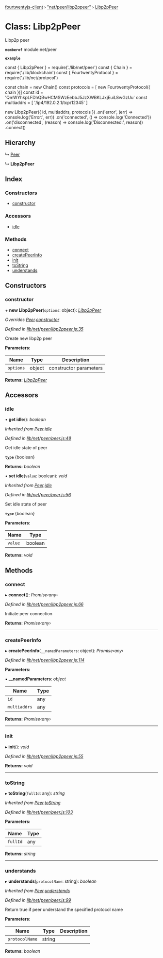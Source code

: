 [fourtwentyjs-client](../README.md) › ["net/peer/libp2ppeer"](../modules/_net_peer_libp2ppeer_.md) › [Libp2pPeer](_net_peer_libp2ppeer_.libp2ppeer.md)

# Class: Libp2pPeer

Libp2p peer

**`memberof`** module:net/peer

**`example`** 

const { Libp2pPeer } = require('./lib/net/peer')
const { Chain } = require('./lib/blockchain')
const { FourtwentyProtocol } = require('./lib/net/protocol')

const chain = new Chain()
const protocols = [ new FourtwentyProtocol({ chain })]
const id = 'QmWYhkpLFDhQBwHCMSWzEebbJ5JzXWBKLJxjEuiL8wGzUu'
const multiaddrs = [ '/ip4/192.0.2.1/tcp/12345' ]

new Libp2pPeer({ id, multiaddrs, protocols })
  .on('error', (err) => console.log('Error:', err))
  .on('connected', () => console.log('Connected'))
  .on('disconnected', (reason) => console.log('Disconnected:', reason))
  .connect()

## Hierarchy

  ↳ [Peer](_net_peer_peer_.peer.md)

  ↳ **Libp2pPeer**

## Index

### Constructors

* [constructor](_net_peer_libp2ppeer_.libp2ppeer.md#constructor)

### Accessors

* [idle](_net_peer_libp2ppeer_.libp2ppeer.md#idle)

### Methods

* [connect](_net_peer_libp2ppeer_.libp2ppeer.md#connect)
* [createPeerInfo](_net_peer_libp2ppeer_.libp2ppeer.md#createpeerinfo)
* [init](_net_peer_libp2ppeer_.libp2ppeer.md#init)
* [toString](_net_peer_libp2ppeer_.libp2ppeer.md#tostring)
* [understands](_net_peer_libp2ppeer_.libp2ppeer.md#understands)

## Constructors

###  constructor

\+ **new Libp2pPeer**(`options`: object): *[Libp2pPeer](_net_peer_libp2ppeer_.libp2ppeer.md)*

*Overrides [Peer](_net_peer_peer_.peer.md).[constructor](_net_peer_peer_.peer.md#constructor)*

*Defined in [lib/net/peer/libp2ppeer.js:35](https://github.com/420integrated/fourtwentyjs-client/blob/master/lib/net/peer/libp2ppeer.js#L35)*

Create new libp2p peer

**Parameters:**

Name | Type | Description |
------ | ------ | ------ |
`options` | object | constructor parameters |

**Returns:** *[Libp2pPeer](_net_peer_libp2ppeer_.libp2ppeer.md)*

## Accessors

###  idle

• **get idle**(): *boolean*

*Inherited from [Peer](_net_peer_peer_.peer.md).[idle](_net_peer_peer_.peer.md#idle)*

*Defined in [lib/net/peer/peer.js:48](https://github.com/420integrated/fourtwentyjs-client/blob/master/lib/net/peer/peer.js#L48)*

Get idle state of peer

**`type`** {boolean}

**Returns:** *boolean*

• **set idle**(`value`: boolean): *void*

*Inherited from [Peer](_net_peer_peer_.peer.md).[idle](_net_peer_peer_.peer.md#idle)*

*Defined in [lib/net/peer/peer.js:56](https://github.com/420integrated/fourtwentyjs-client/blob/master/lib/net/peer/peer.js#L56)*

Set idle state of peer

**`type`** {boolean}

**Parameters:**

Name | Type |
------ | ------ |
`value` | boolean |

**Returns:** *void*

## Methods

###  connect

▸ **connect**(): *Promise‹any›*

*Defined in [lib/net/peer/libp2ppeer.js:66](https://github.com/420integrated/fourtwentyjs-client/blob/master/lib/net/peer/libp2ppeer.js#L66)*

Initiate peer connection

**Returns:** *Promise‹any›*

___

###  createPeerInfo

▸ **createPeerInfo**(`__namedParameters`: object): *Promise‹any›*

*Defined in [lib/net/peer/libp2ppeer.js:114](https://github.com/420integrated/fourtwentyjs-client/blob/master/lib/net/peer/libp2ppeer.js#L114)*

**Parameters:**

▪ **__namedParameters**: *object*

Name | Type |
------ | ------ |
`id` | any |
`multiaddrs` | any |

**Returns:** *Promise‹any›*

___

###  init

▸ **init**(): *void*

*Defined in [lib/net/peer/libp2ppeer.js:55](https://github.com/420integrated/fourtwentyjs-client/blob/master/lib/net/peer/libp2ppeer.js#L55)*

**Returns:** *void*

___

###  toString

▸ **toString**(`fullId`: any): *string*

*Inherited from [Peer](_net_peer_peer_.peer.md).[toString](_net_peer_peer_.peer.md#tostring)*

*Defined in [lib/net/peer/peer.js:103](https://github.com/420integrated/fourtwentyjs-client/blob/master/lib/net/peer/peer.js#L103)*

**Parameters:**

Name | Type |
------ | ------ |
`fullId` | any |

**Returns:** *string*

___

###  understands

▸ **understands**(`protocolName`: string): *boolean*

*Inherited from [Peer](_net_peer_peer_.peer.md).[understands](_net_peer_peer_.peer.md#understands)*

*Defined in [lib/net/peer/peer.js:99](https://github.com/420integrated/fourtwentyjs-client/blob/master/lib/net/peer/peer.js#L99)*

Return true if peer understand the specified protocol name

**Parameters:**

Name | Type | Description |
------ | ------ | ------ |
`protocolName` | string |   |

**Returns:** *boolean*
